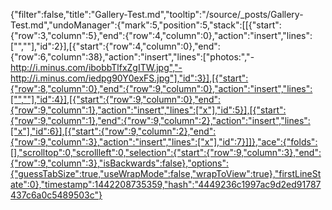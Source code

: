 {"filter":false,"title":"Gallery-Test.md","tooltip":"/source/_posts/Gallery-Test.md","undoManager":{"mark":5,"position":5,"stack":[[{"start":{"row":3,"column":5},"end":{"row":4,"column":0},"action":"insert","lines":["",""],"id":2}],[{"start":{"row":4,"column":0},"end":{"row":6,"column":38},"action":"insert","lines":["photos:","- http://i.minus.com/ibobbTlfxZgITW.jpg","- http://i.minus.com/iedpg90Y0exFS.jpg"],"id":3}],[{"start":{"row":8,"column":0},"end":{"row":9,"column":0},"action":"insert","lines":["",""],"id":4}],[{"start":{"row":9,"column":0},"end":{"row":9,"column":1},"action":"insert","lines":["x"],"id":5}],[{"start":{"row":9,"column":1},"end":{"row":9,"column":2},"action":"insert","lines":["x"],"id":6}],[{"start":{"row":9,"column":2},"end":{"row":9,"column":3},"action":"insert","lines":["x"],"id":7}]]},"ace":{"folds":[],"scrolltop":0,"scrollleft":0,"selection":{"start":{"row":9,"column":3},"end":{"row":9,"column":3},"isBackwards":false},"options":{"guessTabSize":true,"useWrapMode":false,"wrapToView":true},"firstLineState":0},"timestamp":1442208735359,"hash":"4449236c1997ac9d2ed91787437c6a0c5489503c"}
